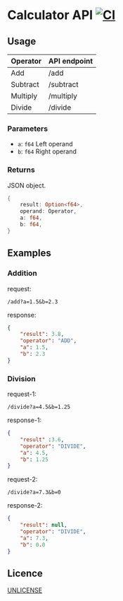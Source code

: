 # Calculator API [![CI](https://github.com/Lfu001/calculator-api/actions/workflows/rust.yml/badge.svg)](https://github.com/Lfu001/calculator-api/actions/workflows/rust.yml)

## Usage

| Operator | API endpoint |
| -------- | ------------ |
| Add      | /add         |
| Subtract | /subtract    |
| Multiply | /multiply    |
| Divide   | /divide      |

### Parameters

- `a`: `f64` Left operand
- `b`: `f64` Right operand

### Returns

JSON object.

```rust
{
    result: Option<f64>,
    operand: Operator,
    a: f64,
    b: f64,
}
```

## Examples

### Addition

request:

```text
/add?a=1.5&b=2.3
```

response:

```json
{
    "result": 3.8,
    "operator": "ADD",
    "a": 1.5,
    "b": 2.3
}
```

### Division

request-1:

```text
/divide?a=4.5&b=1.25
```

response-1:

```json
{
    "result" :3.6,
    "operator": "DIVIDE",
    "a": 4.5,
    "b": 1.25
}
```

request-2:

```text
/divide?a=7.3&b=0
```

response-2:

```json
{
    "result": null,
    "operator": "DIVIDE",
    "a": 7.3,
    "b": 0.0
}
```

## Licence

[UNLICENSE](UNLICENSE)
